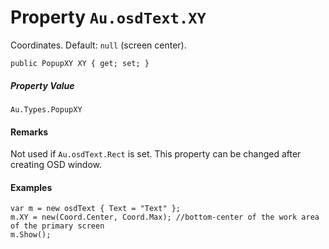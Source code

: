 # Property `Au.osdText.XY`

Coordinates. Default: `null` (screen center).

```
public PopupXY XY { get; set; }
```

##### Property Value

`Au.Types.PopupXY`

#### Remarks

Not used if `Au.osdText.Rect` is set. This property can be changed after creating OSD window.

#### Examples

```
var m = new osdText { Text = "Text" };
m.XY = new(Coord.Center, Coord.Max); //bottom-center of the work area of the primary screen
m.Show();
```